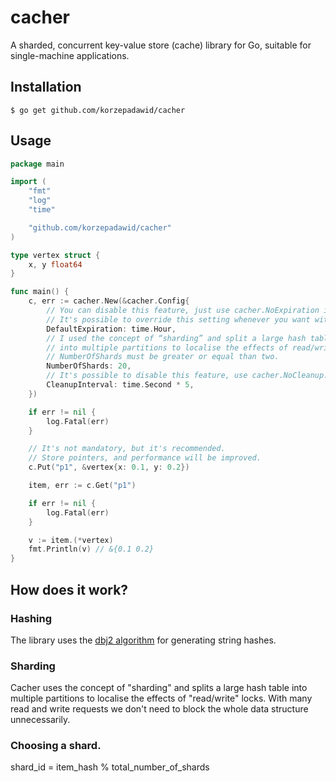 # cacher
A sharded, concurrent key-value store (cache) library for Go, suitable for single-machine applications.

## Installation
```shell
$ go get github.com/korzepadawid/cacher 
```

## Usage
```go
package main

import (
	"fmt"
	"log"
	"time"

	"github.com/korzepadawid/cacher"
)

type vertex struct {
	x, y float64
}

func main() {
	c, err := cacher.New(&cacher.Config{
		// You can disable this feature, just use cacher.NoExpiration instead.
		// It's possible to override this setting whenever you want with PutWithExpiration().
		DefaultExpiration: time.Hour,
		// I used the concept of “sharding” and split a large hash table
		// into multiple partitions to localise the effects of read/write locks.
		// NumberOfShards must be greater or equal than two.
		NumberOfShards: 20,
		// It's possible to disable this feature, use cacher.NoCleanup.
		CleanupInterval: time.Second * 5,
	})

	if err != nil {
		log.Fatal(err)
	}

	// It's not mandatory, but it's recommended.
	// Store pointers, and performance will be improved.
	c.Put("p1", &vertex{x: 0.1, y: 0.2})

	item, err := c.Get("p1")

	if err != nil {
		log.Fatal(err)
	}

	v := item.(*vertex)
	fmt.Println(v) // &{0.1 0.2}
}
```
## How does it work?

### Hashing
The library uses the [dbj2 algorithm](http://www.cse.yorku.ca/~oz/hash.html) for generating string hashes.

### Sharding

Cacher uses the concept of "sharding" and splits a large hash table into multiple partitions to localise the effects of 
"read/write" locks. With many read and write requests we don't need to block the whole data structure unnecessarily.

### Choosing a shard.
shard_id = item_hash % total_number_of_shards
